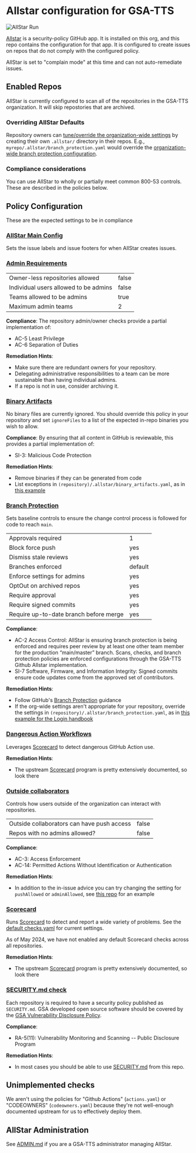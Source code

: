 # Allstar configuration for GSA-TTS

![AllStar Run](https://github.com/GSA-TTS/.allstar/actions/workflows/allstar-run.yml/badge.svg)

[Allstar](https://github.com/ossf/allstar) is a security-policy GitHub app. It is
installed on this org, and this repo contains the configuration for that app. It
is configured to create issues on repos that do not comply with the configured
policy.

AllStar is set to "complain mode" at this time and can not auto-remediate issues.

## Enabled Repos

AllStar is currently configured to scan all of the repositories in the GSA-TTS organization. It will skip repostories that are archived.

### Overriding AllStar Defaults

Repository owners can [tune/override the organization-wide settings](https://github.com/ossf/allstar/tree/main?tab=readme-ov-file#repo-policy-configurations-in-the-org-repo) by creating
their own `.allstar/` directory in their repos.   E.g., `myrepo/.allstar/branch_protection.yaml` would override the [organization-wide branch protection configuration](./branch_protection.yaml).

### Compliance considerations

You can use AllStar to wholly or partially meet common 800-53 controls. These are described in the policies below.

## Policy Configuration

These are the expected settings to be in compliance

### [AllStar Main Config](allstar.yaml)

Sets the issue labels and issue footers for when AllStar creates issues.

### [Admin Requirements](admin.yaml)

|   |   |
| - | - |
| Owner-less repositories allowed | false |
| Individual users allowed to be admins | false |
| Teams allowed to be admins | true |
| Maximum admin teams | 2 |

**Compliance**: The repository admin/owner checks provide a partial implementation of:

* AC-5 Least Privilege
* AC-6 Separation of Duties

**Remediation Hints**:

* Make sure there are redundant owners for your repository.
* Delegating administrative responsibilities to a team can be more sustainable than having individual admins.
* If a repo is not in use, consider archiving it.

### [Binary Artifacts](binary_artifacts.yaml)

No binary files are currently ignored. You should override this policy
in your repository and set `ignoreFiles` to a list of the expected in-repo
binaries you wish to allow.

**Compliance**: By ensuring that all content in GitHub is reviewable, this provides a partial implementation of:

* SI-3: Malicious Code Protection

**Remediation Hints**:

* Remove binaries if they can be generated from code
* List exceptions in `(repository)/.allstar/binary_artifacts.yaml`, as in [this example](https://github.com/google/UIforETW/blob/main/.allstar/binary_artifacts.yaml)

### [Branch Protection](branch_protection.yaml)

Sets baseline controls to ensure the change control process is followed
for code to reach `main`.

| | |
| - | - |
| Approvals required | 1 |
| Block force push | yes |
| Dismiss stale reviews | yes |
| Branches enforced | default |
| Enforce settings for admins | yes |
| OptOut on archived repos | yes |
| Require approval | yes |
| Require signed commits | yes |
| Require up-to-date branch before merge | yes |

**Compliance**:

* AC-2 Access Control:  AllStar is ensuring branch protection is being enforced and requires peer review by at least one other team member for the production “main/master” branch. Scans, checks, and branch protection policies are enforced configurations through the GSA-TTS Github Allstar implementation.
* SI-7 Software, Firmware, and Information Integrity: Signed commits ensure code updates come from the approved set of contributors.

**Remediation Hints**:

* Follow GitHub's [Branch Protection](https://docs.github.com/en/repositories/configuring-branches-and-merges-in-your-repository/managing-protected-branches/about-protected-branches) guidance
* If the org-wide settings aren't appropriate for your repository, override the settings in `(repository)/.allstar/branch_protection.yaml`, as in [this example for the Login handbook](https://github.com/GSA-TTS/identity-handbook/blob/main/.allstar/branch_protection.yaml)


### [Dangerous Action Workflows](dangerous_workflows.yaml)

Leverages [Scorecard](#scorecard) to detect dangerous
GitHub Action use.

**Remediation Hints**:

* The upstream [Scorecard](https://github.com/ossf/scorecard) program is pretty extensively documented, so look there

### [Outside collaborators](outside.yaml)

Controls how users outside of the organization can interact with repositories.

| | |
| - | - |
| Outside collaborators can have push access | false |
| Repos with no admins allowed? | false |

**Compliance**:

* AC-3: Access Enforcement
* AC-14: Permitted Actions Without Identification or Authentication

**Remediation Hints**:

* In addition to the in-issue advice you can try changing the setting for `pushAllowed` or `adminAllowed`, see [this repo](https://github.com/GSA-TTS/federal-platform-engineering-cop/blob/main/.allstar/outside.yaml) for an example

### [Scorecard](scorecard.yaml)


Runs [Scorecard](https://github.com/ossf/scorecard/) to detect and report a
wide variety of problems. See the [default checks.yaml](https://github.com/ossf/scorecard/blob/main/docs/checks/internal/checks.yaml)
for current settings.

As of May 2024, we have not enabled any default Scorecard checks across all repositories.

**Remediation Hints**:

* The upstream [Scorecard](https://github.com/ossf/scorecard) program is pretty extensively documented, so look there

### [SECURITY.md check](security.yaml)

Each repository is required to have a security policy published as `SECURITY.md`.
GSA developed open source software should be covered by the
[GSA Vulnerability Disclosure Policy](https://gsa.gov/vulnerability-disclosure-policy).

**Compliance**:

* RA-5(11): Vulnerability Monitoring and Scanning -- Public Disclosure Program

**Remediation Hints**:

* In most cases you should be able to use [SECURITY.md](./SECURITY.md) from this
repo.

## Unimplemented checks

We aren't using the policies for "Github Actions" (`actions.yaml`) or "CODEOWNERS" (`codeowners.yaml`) because they're not well-enough documented upstream for us to effectively deploy them.

## AllStar Administration

See [ADMIN.md](./ADMIN.md) if you are a GSA-TTS administrator managing AllStar.
